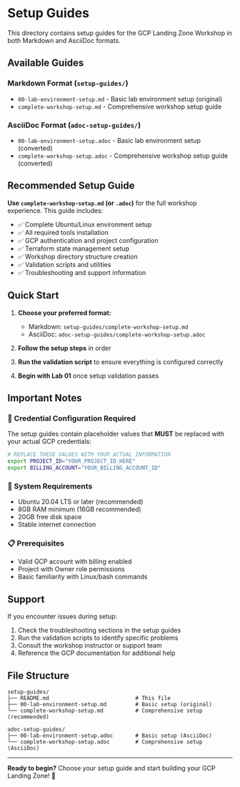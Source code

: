 # Setup Guides

This directory contains setup guides for the GCP Landing Zone Workshop in both Markdown and AsciiDoc formats.

## Available Guides

### Markdown Format (`setup-guides/`)
- `00-lab-environment-setup.md` - Basic lab environment setup (original)
- `complete-workshop-setup.md` - Comprehensive workshop setup guide

### AsciiDoc Format (`adoc-setup-guides/`)
- `00-lab-environment-setup.adoc` - Basic lab environment setup (converted)
- `complete-workshop-setup.adoc` - Comprehensive workshop setup guide (converted)

## Recommended Setup Guide

**Use `complete-workshop-setup.md` (or `.adoc`)** for the full workshop experience. This guide includes:

- ✅ Complete Ubuntu/Linux environment setup
- ✅ All required tools installation
- ✅ GCP authentication and project configuration
- ✅ Terraform state management setup
- ✅ Workshop directory structure creation
- ✅ Validation scripts and utilities
- ✅ Troubleshooting and support information

## Quick Start

1. **Choose your preferred format:**
   - Markdown: `setup-guides/complete-workshop-setup.md`
   - AsciiDoc: `adoc-setup-guides/complete-workshop-setup.adoc`

2. **Follow the setup steps** in order

3. **Run the validation script** to ensure everything is configured correctly

4. **Begin with Lab 01** once setup validation passes

## Important Notes

### 🚨 Credential Configuration Required
The setup guides contain placeholder values that **MUST** be replaced with your actual GCP credentials:

```bash
# REPLACE THESE VALUES WITH YOUR ACTUAL INFORMATION
export PROJECT_ID="YOUR_PROJECT_ID_HERE"
export BILLING_ACCOUNT="YOUR_BILLING_ACCOUNT_ID"
```

### 🔧 System Requirements
- Ubuntu 20.04 LTS or later (recommended)
- 8GB RAM minimum (16GB recommended)
- 20GB free disk space
- Stable internet connection

### 📋 Prerequisites
- Valid GCP account with billing enabled
- Project with Owner role permissions
- Basic familiarity with Linux/bash commands

## Support

If you encounter issues during setup:
1. Check the troubleshooting sections in the setup guides
2. Run the validation scripts to identify specific problems
3. Consult the workshop instructor or support team
4. Reference the GCP documentation for additional help

## File Structure

```
setup-guides/
├── README.md                           # This file
├── 00-lab-environment-setup.md         # Basic setup (original)
└── complete-workshop-setup.md          # Comprehensive setup (recommended)

adoc-setup-guides/
├── 00-lab-environment-setup.adoc       # Basic setup (AsciiDoc)
└── complete-workshop-setup.adoc        # Comprehensive setup (AsciiDoc)
```

---

**Ready to begin?** Choose your setup guide and start building your GCP Landing Zone! 🚀
